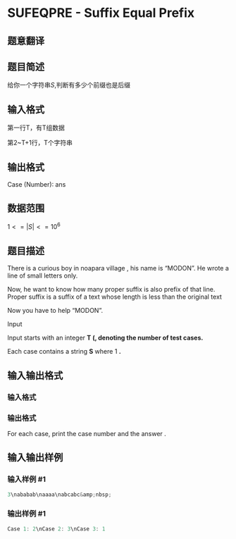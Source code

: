 # SUFEQPRE - Suffix Equal Prefix

## 题意翻译

## 题目简述

给你一个字符串$S$,判断有多少个前缀也是后缀

## 输入格式

第一行T，有T组数据

第2~T+1行，T个字符串

## 输出格式

Case (Number): ans

## 数据范围

$1<=|S|<=10^6$

## 题目描述

There is a curious boy in noapara village , his name is “MODON”. He wrote a line of small letters only.

Now, he want to know how many proper suffix is also prefix of that line. Proper suffix is a suffix of a text whose length is less than the original text

Now you have to help “MODON”.

Input

Input starts with an integer **T (, denoting the number of test cases.**

Each case contains a string **S** where 1 **.**

## 输入输出格式

### 输入格式

### 输出格式

 For each case, print the case number and the answer .

## 输入输出样例

### 输入样例 #1

```cpp
3\nababab\naaaa\nabcabc&amp;nbsp;
```


### 输出样例 #1

```cpp
Case 1: 2\nCase 2: 3\nCase 3: 1
```


